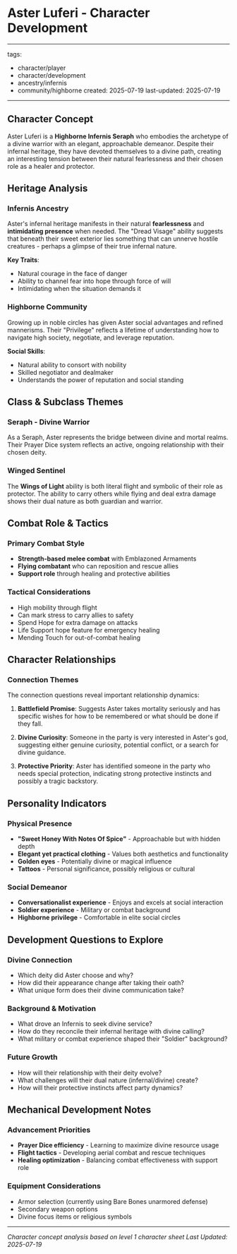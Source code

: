 # Aster Luferi - Character Development

---
tags:
  - character/player
  - character/development
  - ancestry/infernis
  - community/highborne
created: 2025-07-19
last-updated: 2025-07-19
---

## Character Concept
Aster Luferi is a **Highborne Infernis Seraph** who embodies the archetype of a divine warrior with an elegant, approachable demeanor. Despite their infernal heritage, they have devoted themselves to a divine path, creating an interesting tension between their natural fearlessness and their chosen role as a healer and protector.

## Heritage Analysis

### Infernis Ancestry
Aster's infernal heritage manifests in their natural **fearlessness** and **intimidating presence** when needed. The "Dread Visage" ability suggests that beneath their sweet exterior lies something that can unnerve hostile creatures - perhaps a glimpse of their true infernal nature.

**Key Traits**:
- Natural courage in the face of danger
- Ability to channel fear into hope through force of will
- Intimidating when the situation demands it

### Highborne Community
Growing up in noble circles has given Aster social advantages and refined mannerisms. Their "Privilege" reflects a lifetime of understanding how to navigate high society, negotiate, and leverage reputation.

**Social Skills**:
- Natural ability to consort with nobility
- Skilled negotiator and dealmaker
- Understands the power of reputation and social standing

## Class & Subclass Themes

### Seraph - Divine Warrior
As a Seraph, Aster represents the bridge between divine and mortal realms. Their Prayer Dice system reflects an active, ongoing relationship with their chosen deity.

### Winged Sentinel
The **Wings of Light** ability is both literal flight and symbolic of their role as protector. The ability to carry others while flying and deal extra damage shows their dual nature as both guardian and warrior.

## Combat Role & Tactics

### Primary Combat Style
- **Strength-based melee combat** with Emblazoned Armaments
- **Flying combatant** who can reposition and rescue allies
- **Support role** through healing and protective abilities

### Tactical Considerations
- High mobility through flight
- Can mark stress to carry allies to safety
- Spend Hope for extra damage on attacks
- Life Support hope feature for emergency healing
- Mending Touch for out-of-combat healing

## Character Relationships

### Connection Themes
The connection questions reveal important relationship dynamics:

1. **Battlefield Promise**: Suggests Aster takes mortality seriously and has specific wishes for how to be remembered or what should be done if they fall.

2. **Divine Curiosity**: Someone in the party is very interested in Aster's god, suggesting either genuine curiosity, potential conflict, or a search for divine guidance.

3. **Protective Priority**: Aster has identified someone in the party who needs special protection, indicating strong protective instincts and possibly a tragic backstory.

## Personality Indicators

### Physical Presence
- **"Sweet Honey With Notes Of Spice"** - Approachable but with hidden depth
- **Elegant yet practical clothing** - Values both aesthetics and functionality
- **Golden eyes** - Potentially divine or magical influence
- **Tattoos** - Personal significance, possibly religious or cultural

### Social Demeanor
- **Conversationalist experience** - Enjoys and excels at social interaction
- **Soldier experience** - Military or combat background
- **Highborne privilege** - Comfortable in elite social circles

## Development Questions to Explore

### Divine Connection
- Which deity did Aster choose and why?
- How did their appearance change after taking their oath?
- What unique form does their divine communication take?

### Background & Motivation
- What drove an Infernis to seek divine service?
- How do they reconcile their infernal heritage with divine calling?
- What military or combat experience shaped their "Soldier" background?

### Future Growth
- How will their relationship with their deity evolve?
- What challenges will their dual nature (infernal/divine) create?
- How will their protective instincts affect party dynamics?

## Mechanical Development Notes

### Advancement Priorities
- **Prayer Dice efficiency** - Learning to maximize divine resource usage
- **Flight tactics** - Developing aerial combat and rescue techniques
- **Healing optimization** - Balancing combat effectiveness with support role

### Equipment Considerations
- Armor selection (currently using Bare Bones unarmored defense)
- Secondary weapon options
- Divine focus items or religious symbols

---
*Character concept analysis based on level 1 character sheet*
*Last Updated: 2025-07-19*